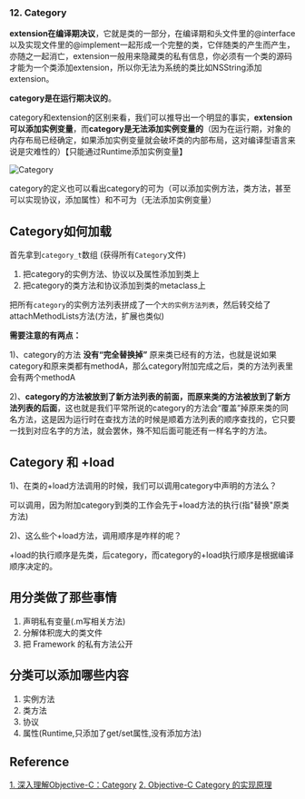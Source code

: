 ### 12. Category

**extension在编译期决议**，它就是类的一部分，在编译期和头文件里的@interface以及实现文件里的@implement一起形成一个完整的类，它伴随类的产生而产生，亦随之一起消亡，extension一般用来隐藏类的私有信息，你必须有一个类的源码才能为一个类添加extension，所以你无法为系统的类比如NSString添加extension。

**category是在运行期决议的**。

category和extension的区别来看，我们可以推导出一个明显的事实，**extension可以添加实例变量**，而**category是无法添加实例变量的**（因为在运行期，对象的内存布局已经确定，如果添加实例变量就会破坏类的内部布局，这对编译型语言来说是灾难性的）【只能通过Runtime添加实例变量】

![Category](http://img.isylar.com/media/Category.png)

category的定义也可以看出category的可为（可以添加实例方法，类方法，甚至可以实现协议，添加属性）和不可为（无法添加实例变量）


## Category如何加载

首先拿到`category_t`数组 (获得所有`Category`文件)
1. 把category的实例方法、协议以及属性添加到类上
2. 把category的类方法和协议添加到类的metaclass上

把所有`category`的实例方法列表拼成了一个`大的实例方法列表`，然后转交给了attachMethodLists方法(方法，扩展也类似)

**需要注意的有两点：**

1)、category的方法 **没有“完全替换掉”** 原来类已经有的方法，也就是说如果category和原来类都有methodA，那么category附加完成之后，类的方法列表里会有两个methodA

2)、**category的方法被放到了新方法列表的前面，而原来类的方法被放到了新方法列表的后面**，这也就是我们平常所说的category的方法会“覆盖”掉原来类的同名方法，这是因为运行时在查找方法的时候是顺着方法列表的顺序查找的，它只要一找到对应名字的方法，就会罢休，殊不知后面可能还有一样名字的方法。

## Category 和 +load

1)、在类的+load方法调用的时候，我们可以调用category中声明的方法么？

可以调用，因为附加category到类的工作会先于+load方法的执行(指"替换"原类方法)

2)、这么些个+load方法，调用顺序是咋样的呢？

+load的执行顺序是先类，后category，而category的+load执行顺序是根据编译顺序决定的。

## 用分类做了那些事情
1. 声明私有变量(.m写相关方法)
2. 分解体积庞大的类文件
3. 把 Framework 的私有方法公开

## 分类可以添加哪些内容
1. 实例方法
2. 类方法
3. 协议
4. 属性(Runtime,只添加了get/set属性,没有添加方法)

## Reference
[1. 深入理解Objective-C：Category](https://tech.meituan.com/DiveIntoCategory.html)
[2. Objective-C Category 的实现原理](http://blog.leichunfeng.com/blog/2015/05/18/objective-c-category-implementation-principle/)